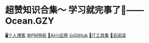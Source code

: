 <!--
 * @Author: OCEAN.GZY
 * @Date: 2023-07-26 15:09:15
 * @LastEditors: OCEAN.GZY
 * @LastEditTime: 2024-02-22 16:36:09
 * @FilePath: /awesome-book/docs/_coverpage.md
 * @Description: 注释信息
-->
# 超赞知识合集～ 学习就完事了:100:——Ocean.GZY


 [:desktop_computer:个人博客](http://oceangzy.top)
 [:spider_web:PM导航](http://pmhub.oceangzy.top)
 [:toolbox:AI小应用](http://ai.oceangzy.top)
 [:thumbsup:GitHub](https://github.com/oceangzy)
 [:paperclip:IT工具集](https://it-tools-lemon.vercel.app)
 [:book:去阅读](platform.md)

